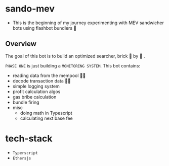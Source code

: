 # sando-mev
- This is the beginning of my journey experimenting with MEV sandwicher bots using  flashbot bundlers 🧱 
## Overview

The goal of this bot is to build an optimized searcher, brick 🧱 by 🧱 .

 `PHASE ONE` is just building a `MONITORING SYSTEM`. This bot contains:

- reading data from the mempool 🚧🚧
- decode transaction data 🚧🚧
- simple logging system
- profit calculation algos
- gas bribe calculation
- bundle firing
- misc
  - doing math in Typescript
  - calculating next base fee

# tech-stack
- `Typerscript`
- `Ethersjs`
